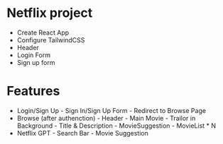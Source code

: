 # Netflix project
- Create React App
- Configure TailwindCSS
- Header
- Login Form
- Sign up form


# Features
- Login/Sign Up
        - Sign In/Sign Up Form
        - Redirect to Browse Page
- Browse (after authenction)
        - Header
        - Main Movie
            - Trailor in Background
            - Title & Description
            - MovieSuggestion
               - MovieList * N
- Netflix GPT
       - Search Bar
       - Movie Suggestion